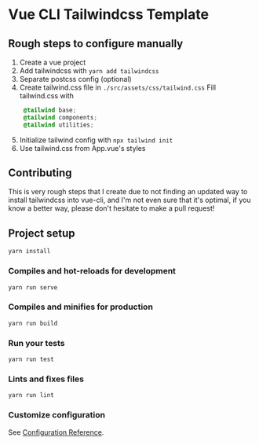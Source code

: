 # Vue CLI Tailwindcss Template

## Rough steps to configure manually

1. Create a vue project
2. Add tailwindcss with `yarn add tailwindcss`
3. Separate postcss config (optional)
4. Create tailwind.css file in `./src/assets/css/tailwind.css` 
   Fill tailwind.css with
   ```css
    @tailwind base;
    @tailwind components;
    @tailwind utilities; 
    ```
5. Initialize tailwind config with `npx tailwind init`
6. Use tailwind.css from App.vue's styles


## Contributing

This is very rough steps that I create due to not finding an updated way to install tailwindcss into vue-cli, and I'm not even sure that it's optimal, if you know a better way, please don't hesitate to make a pull request!


## Project setup
```
yarn install
```

### Compiles and hot-reloads for development
```
yarn run serve
```

### Compiles and minifies for production
```
yarn run build
```

### Run your tests
```
yarn run test
```

### Lints and fixes files
```
yarn run lint
```

### Customize configuration
See [Configuration Reference](https://cli.vuejs.org/config/).
